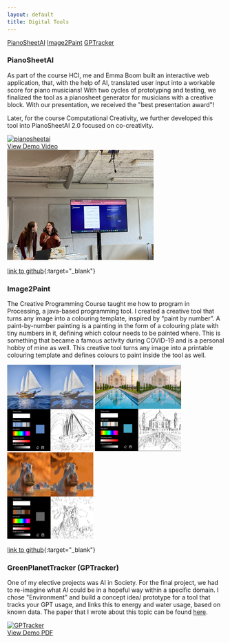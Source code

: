 ```yaml
---
layout: default
title: Digital Tools
---
```



<a href="#PianoSheetAI" class="anchor-button">PianoSheetAI</a>
<a href="#Image2Paint" class="anchor-button">Image2Paint</a>
<a href="#GPTracker" class="anchor-button">GPTracker</a>


<h3 id="PianoSheetAI">PianoSheetAI</h3>

As part of the course HCI, me and Emma Boom built an interactive web application, that, with the help of AI, translated user input into a workable score for piano musicians! With two cycles of prototyping and testing, we finalized the tool as a pianosheet generator for musicians with a creative block. With our presentation, we received the "best presentation award"!


Later, for the course Computational Creativity, we further developed this tool into PianoSheetAI 2.0 focused on co-creativity. 


<div class="video-image-wrapper">
    <div>
        <a href="https://youtu.be/e-GNHiEiJg8" class="image-overlay-link" target="_blank">
            <div class="image-overlay-container-2">
            <img class="projects-square" src="/portfolio/images/pianosheetmain.png" alt="pianosheetai">
            <div class="overlay-text">View Demo Video</div>
            </div>
        </a>
    </div>
    <img src="images/pianosheet2.jpg" width= "340" heigth="250" alt="pianosheet_presentation">
    
</div>


[link to github](https://github.com/Linthevanrooij/PianoSheetAI){:target="_blank"}

<h3 id="Image2Paint">Image2Paint</h3>

The Creative Programming Course taught me how to program in Processing, a java-based programming tool. I created a creative tool that turns any image into a colouring template, inspired by “paint by number”. A paint-by-number painting is a painting in the form of a colouring plate with tiny numbers in it, defining which colour needs to be painted where. This is something that became a famous activity during COVID-19 and is a personal hobby of mine as well. This creative tool turns any image into a printable colouring template and defines colours to paint inside the tool as well. 


<img src="images/CP_2.png" width="200" height="200" alt="sailboat">
<img src="images/CP_3.png" width="200" height="200" alt="TajMahal">
<img src="images/tools_main.png" width="200" height="200" alt="TajMahal">

[link to github](https://github.com/Linthevanrooij/Image2paint){:target="_blank"}

<h3 id="GPTracker">GreenPlanetTracker (GPTracker)</h3>

One of my elective projects was AI in Society. For the final project, we had to re-imagine what AI could be in a hopeful way within a specific domain. I chose "Environment" and build a concept idea/ prototype for a tool that tracks your GPT usage, and links this to energy and water usage, based on known data. The paper that I wrote about this topic can be found [here](docs/AISOC_final_assignment.pdf).

<div>
    <a href="docs/GreenPlanetTracker.pdf" class="image-overlay-link" target="_blank">
        <div class="image-overlay-container">
        <img class="projects-square" src="/portfolio/images/aisoc.png" alt="GPTracker">
        <div class="overlay-text">View Demo PDF</div>
        </div>
    </a>
</div>





